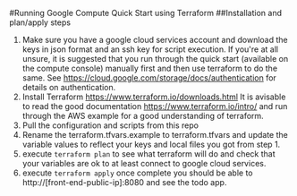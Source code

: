 #Running Google Compute Quick Start using Terraform
##Installation and plan/apply steps
1. Make sure you have a google cloud services account and download the keys in json format and an ssh key for script execution. If you're at all unsure, it is suggested that you run through the quick start (available on the compute console) manually first and then use terraform to do the same. See https://cloud.google.com/storage/docs/authentication for details on authentication.
2. Install Terraform https://www.terraform.io/downloads.html It is avisable to read the good documentation https://www.terraform.io/intro/ and run through the AWS example for a good understanding of terraform.
3. Pull the configuration and scripts from this repo
4. Rename the terraform.tfvars.example to terraform.tfvars and update the variable values to reflect your keys and local files you got from step 1.
5. execute ```terraform plan``` to see what terraform will do and check that your variables are ok to at least connect to google cloud services.
6. execute ```terraform apply``` once complete you should be able to http://[front-end-public-ip]:8080 and see the todo app.
